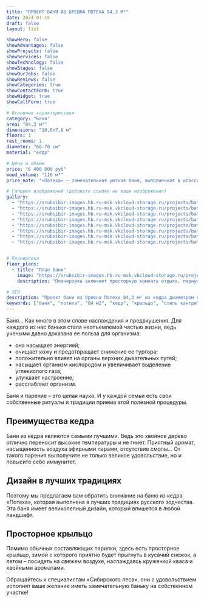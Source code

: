 ```yaml
---
title: "ПРОЕКТ БАНИ ИЗ БРЕВНА ПОТЕХА 84,3 М²"
date: 2024-01-15
draft: false
layout: list

showHero: false
showAdvantages: false
showProjects: false
showServices: false
showTechnology: false
showStages: false
showOurJobs: false
showReviews: false
showCategories: true
showContactForm: true
showWidget: true
showCallForm: true

# Основные характеристики
category: "Баня"
area: "84,3 м²"
dimensions: "10,8x7,8 м"
floors: 1
rest_rooms: 1
diameter: "68-70 см"
material: "кедр"

# Цена и объем
price: "6 400 000 руб"
wood_volume: "116 м³"
price_note: "«Потеха» — замечательная уютная баня, выполненная в классическом стиле кантри для людей, знающих толк в парилке. Цена может варьироваться в зависимости от комплектации и дополнительных опций."

# Галерея изображений (добавьте ссылки на ваши изображения)
gallery:
  - "https://srubsibir-images.hb.ru-msk.vkcloud-storage.ru/projects/baths/banya-poteha-84/banya-7.jpg"
  - "https://srubsibir-images.hb.ru-msk.vkcloud-storage.ru/projects/baths/banya-poteha-84/banya-7-1.jpg"
  - "https://srubsibir-images.hb.ru-msk.vkcloud-storage.ru/projects/baths/banya-poteha-84/banya-7-2.jpg"
  - "https://srubsibir-images.hb.ru-msk.vkcloud-storage.ru/projects/baths/banya-poteha-84/banya-7-3.jpg"
  - "https://srubsibir-images.hb.ru-msk.vkcloud-storage.ru/projects/baths/banya-poteha-84/banya-7-4.jpg"
  - "https://srubsibir-images.hb.ru-msk.vkcloud-storage.ru/projects/baths/banya-poteha-84/banya-7-5.jpg"
  - "https://srubsibir-images.hb.ru-msk.vkcloud-storage.ru/projects/baths/banya-poteha-84/banya-7-6.jpg"
  - "https://srubsibir-images.hb.ru-msk.vkcloud-storage.ru/projects/baths/banya-poteha-84/banya-7-7.png"


# Планировка
floor_plans:
  - title: "План бани"
    image: "https://srubsibir-images.hb.ru-msk.vkcloud-storage.ru/projects/baths/banya-poteha-84/banya-7-7.png"
    description: "Планировка включает просторную комнату отдыха, парную, моечную и крыльцо"

# SEO
description: "Проект бани из бревна Потеха 84,3 м² из кедра диаметром 68-70 см. Классический стиль кантри с просторным крыльцом. Строительство под ключ."
keywords: ["баня", "потеха", "84 м2", "кедр", "крыльцо", "стиль кантри", "проект бани"]
---
```


Баня… Как много в этом слове наслаждения и предвкушения. Для каждого из нас банька стала неотъемлемой частью жизни, ведь учеными давно доказана ее польза для организма:

- она насыщает энергией;
- очищает кожу и предотвращает снижение ее тургора;
- положительно влияет на органы верхних дыхательных путей;
- насыщает организм кислородом и увеличивает выделение углекислого газа;
- улучшает настроение;
- расслабляет организм.

Баня и парение – это целая наука. И у каждой семьи есть свои собственные ритуалы и традиции приема этой полезной процедуры.

## Преимущества кедра

Бани из кедра являются самыми лучшими. Ведь это хвойное дерево отлично переносит высокие температуры и не гниет. Приятный аромат, насыщенность воздуха эфирными парами, отсутствие смолы… От такого парения вы получите не только великое удовольствие, но и повысите себе иммунитет.

## Дизайн в лучших традициях

Поэтому мы предлагаем вам обратить внимание на баню из кедра «Потеха», которая выполнена в лучших традициях русского зодчества. Эта баня имеет великолепный дизайн, который впишется в любой ландшафт.

## Просторное крыльцо

Помимо обычных составляющих парилки, здесь есть просторное крыльцо, зимой с которого приятно будет прыгнуть в кусачий снежок, а летом – посидеть на свежем воздухе, наслаждаясь кружечкой кваса и хвойными ароматами.

Обращайтесь к специалистам «Сибирского леса», они с удовольствием исполнят ваше желание иметь замечательную баньку на собственном участке!